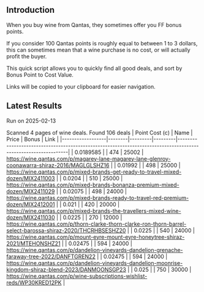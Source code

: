 ## Introduction

When you buy wine from Qantas, they sometimes offer you FF bonus points. 

If you consider 100 Qantas points is roughly equal to between 1 to 3 dollars, this can sometimes mean that a wine purchase is no cost, or will actually profit the buyer.

This quick script allows you to quickly find all good deals, and sort by Bonus Point to Cost Value.

Links will be copied to your clipboard for easier navigation.

## Latest Results

Run on 2025-02-13

Scanned 4 pages of wine deals.
Found 106 deals
|   Point Cost (c) | Name   |   Price |   Bonus | Link                                                                                                          |
|------------------|--------|---------|---------|---------------------------------------------------------------------------------------------------------------|
|        0.0189585 |        |     474 |   25002 | https://wine.qantas.com/p/magarey-lane-magarey-lane-glenroy-coonawarra-shiraz-2016/MAGLGLSHZ16                |
|        0.01992   |        |     498 |   25000 | https://wine.qantas.com/p/mixed-brands-get-ready-to-travel-mixed-dozen/MIX2411003                             |
|        0.0204    |        |     510 |   25000 | https://wine.qantas.com/p/mixed-brands-bonanza-premium-mixed-dozen/MIX2411029                                 |
|        0.02075   |        |     498 |   24000 | https://wine.qantas.com/p/mixed-brands-ready-to-travel-red-premium-dozen/MIX2412001                           |
|        0.021     |        |     420 |   20000 | https://wine.qantas.com/p/mixed-brands-the-travellers-mixed-wine-dozen/MIX2411030                             |
|        0.0225    |        |     270 |   12000 | https://wine.qantas.com/p/thorn-clarke-thorn-clarke-ron-thorn-barrel-select-barossa-shiraz-2020/THCRHBSESHZ20 |
|        0.0225    |        |     540 |   24000 | https://wine.qantas.com/p/mount-eyre-mount-eyre-honeytree-shiraz-2021/MTEHONSHZ21                             |
|        0.02475   |        |     594 |   24000 | https://wine.qantas.com/p/dandelion-vineyards-dandelion-grenache-faraway-tree-2022/DANFTGREN22                |
|        0.02475   |        |     594 |   24000 | https://wine.qantas.com/p/dandelion-vineyards-dandelion-moonrise-kingdom-shiraz-blend-2023/DANMOONSGP23       |
|        0.025     |        |     750 |   30000 | https://wine.qantas.com/p/wine-subscriptions-wishlist-reds/WP30KRED12PK                                       |

